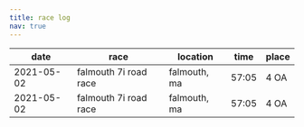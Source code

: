 ```yaml
---
title: race log
nav: true
---
```


| date | race | location | time | place |
| --- | --- | --- | --- | --- |
| 2021-05-02 | falmouth 7i road race | falmouth, ma | 57:05 | 4 OA |
| 2021-05-02 | falmouth 7i road race | falmouth, ma | 57:05 | 4 OA |
